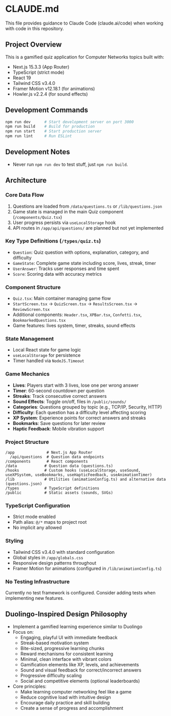 # CLAUDE.md

This file provides guidance to Claude Code (claude.ai/code) when working with code in this repository.

## Project Overview

This is a gamified quiz application for Computer Networks topics built with:
- Next.js 15.3.3 (App Router)
- TypeScript (strict mode)
- React 19
- Tailwind CSS v3.4.0
- Framer Motion v12.18.1 (for animations)
- Howler.js v2.2.4 (for sound effects)

## Development Commands

```bash
npm run dev      # Start development server on port 3000
npm run build    # Build for production
npm run start    # Start production server
npm run lint     # Run ESLint
```

## Development Notes
- Never run `npm run dev` to test stuff, just `npm run build`.

## Architecture

### Core Data Flow
1. Questions are loaded from `/data/questions.ts` or `/lib/questions.json`
2. Game state is managed in the main Quiz component (`/components/Quiz.tsx`)
3. User progress persists via `useLocalStorage` hook
4. API routes in `/app/api/questions/` are planned but not yet implemented

### Key Type Definitions (`/types/quiz.ts`)
- `Question`: Quiz question with options, explanation, category, and difficulty
- `GameState`: Complete game state including score, lives, streak, timer
- `UserAnswer`: Tracks user responses and time spent
- `Score`: Scoring data with accuracy metrics

### Component Structure
- `Quiz.tsx`: Main container managing game flow
- `StartScreen.tsx` → `QuizScreen.tsx` → `ResultsScreen.tsx` → `ReviewScreen.tsx`
- Additional components: `Header.tsx`, `XPBar.tsx`, `Confetti.tsx`, `BookmarkedQuestions.tsx`
- Game features: lives system, timer, streaks, sound effects

### State Management
- Local React state for game logic
- `useLocalStorage` for persistence
- Timer handled via `NodeJS.Timeout`

### Game Mechanics
- **Lives**: Players start with 3 lives, lose one per wrong answer
- **Timer**: 60-second countdown per question
- **Streaks**: Track consecutive correct answers
- **Sound Effects**: Toggle on/off, files in `/public/sounds/`
- **Categories**: Questions grouped by topic (e.g., TCP/IP, Security, HTTP)
- **Difficulty**: Each question has a difficulty level affecting scoring
- **XP System**: Experience points for correct answers and streaks
- **Bookmarks**: Save questions for later review
- **Haptic Feedback**: Mobile vibration support

### Project Structure
```
/app              # Next.js App Router
  /api/questions  # Question data endpoints
/components       # React components
/data            # Question data (questions.ts)
/hooks           # Custom hooks (useLocalStorage, useSound, useXPSystem, useBookmarks, useHapticFeedback, useAnimationTimer)
/lib             # Utilities (animationConfig.ts) and alternative data (questions.json)
/types           # TypeScript definitions
/public          # Static assets (sounds, SVGs)
```

### TypeScript Configuration
- Strict mode enabled
- Path alias: `@/*` maps to project root
- No implicit any allowed

### Styling
- Tailwind CSS v3.4.0 with standard configuration
- Global styles in `/app/globals.css`
- Responsive design patterns throughout
- Framer Motion for animations (configured in `/lib/animationConfig.ts`)

### No Testing Infrastructure
Currently no test framework is configured. Consider adding tests when implementing new features.

## Duolingo-Inspired Design Philosophy
- Implement a gamified learning experience similar to Duolingo
- Focus on:
  - Engaging, playful UI with immediate feedback
  - Streak-based motivation system
  - Bite-sized, progressive learning chunks
  - Reward mechanisms for consistent learning
  - Minimal, clean interface with vibrant colors
  - Gamification elements like XP, levels, and achievements
  - Sound and visual feedback for correct/incorrect answers
  - Progressive difficulty scaling
  - Social and competitive elements (optional leaderboards)
- Core principles:
  - Make learning computer networking feel like a game
  - Reduce cognitive load with intuitive design
  - Encourage daily practice and skill building
  - Create a sense of progress and accomplishment